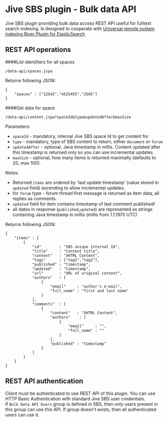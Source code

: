 Jive SBS plugin - Bulk data API
===============================

Jive SBS plugin providing bulk data access REST API useful for fulltext search
indexing. Is designed to cooperate with 
[Universal remote system indexing River Plugin for ElasticSearch](https://github.com/jbossorg/elasticsearch-river-remote)

REST API operations
-------------------

####List identifiers for all spaces

	/data-api/spaces.jspa

Returns following JSON:

	{
		"spaces" : ["12542","4525455","2565"]
	}		
		

####Get data for space

	/data-api/content.jspa?spaceId&type&updatedAfter&maxSize

Parameters:

* `spaceId` - mandatory, internal Jive SBS space Id to get content for
* `type` - mandatory, type of SBS content to return, either `document` or `forum`
* `updatedAfter` - optional, Java timestamp in millis. Content updated after this timestamp is returned only so you can use incremental updates.
* `maxSize` - optional, how many items is returned maximally (defaults to 20, max 100).

Notes:

* Returned `items` are ordered by 'last update timestamp' (value stored in `updated` field) ascending to allow incremental updates.
* for `forum` type - forum thread first message is returned as item data, all replies as comments.
* `updated` field for item contains timestamp of last comment published!
* all dates in response (`published`,`updated`) are represented as strings containing Java timestamp in millis (millis from 1.1.1970 UTC) 

Returns following JSON:

	{
		"items" : [
	 		{
				"id"        : "SBS unique internal Id",
				"title"     : "Content title",
				"content"   : "XHTML Content",
				"tags"      : ["tag1","tag2"],
				"published" : "timestamp",
				"updated"   : "timestamp",
				"url"       : "URL of original content",
				"authors"   : [ 
					{
						"email"     : "author's e-mail",
						"full_name" : "first and last name"
					}
				],
				"comments"  : [
					{
						"content"   : "XHTML Content",
						"authors"    : [
							{
								"email"     : "",
								"full_name" : ""
							}
						],
						"published" : "timestamp"
					}
				]
			}
		]
	}

REST API authentication
-----------------------

Client must be authenticated to use REST API of this plugin. You can use 
HTTP Basic Authentication with standard Jive SBS user credentials.  
If `Bulk Data API Users` group is defined in SBS, then only users present 
in this group can use this API. If group doesn't exists, then all authenticated
users can use it.  
